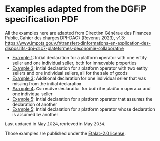 # Examples adapted from the DGFiP specification PDF

All the examples here are adapted from Direction Générale des Finances Public,
Cahier des charges DPI-DAC7 (Revenus 2023), v1.3:
https://www.impots.gouv.fr/transfert-dinformations-en-application-des-dispositifs-dpi-dac7-plateformes-deconomie-collaborative

- [Example 1](examples/1_initial_immovable_properties): Initial declaration for a platform operator with one entity
  seller and one individual seller, both for immovable properties
- [Example 2](2_initial_sale_of_goods): Initial declaration for a platform operator with two entity sellers and one
  individual sellers, all for the sale of goods
- [Example 3](3_additional): Additional declaration for one individual seller that was missing from the initial declaration
- [Example 4](4_corrective): Corrective declaration for both the platform operator and one individual seller
- [Example 5](5_initial_assuming): Initial declaration for a platform operator that assumes the declaration of another
- [Example 5](6_initial_assumed): Initial declaration for a platform operator whose declaration is assumed by another

Last updated in May 2024, retrieved in May 2024.

Those examples are published under the [Etalab-2.0 license](./LICENSE.md).
